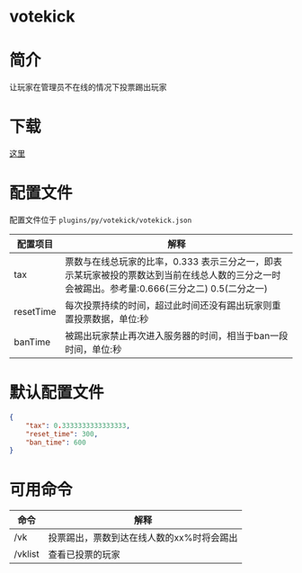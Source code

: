# votekick

# 简介

让玩家在管理员不在线的情况下投票踢出玩家

# 下载

[这里](https://extcanary.github.io/PYRW-Docs/plugins/votekick.py "点我下载")

# 配置文件

配置文件位于 `plugins/py/votekick/votekick.json`

| 配置项目  | 解释                                                                                                                                            |
| --------- | ----------------------------------------------------------------------------------------------------------------------------------------------- |
| tax       | 票数与在线总玩家的比率，0.333 表示三分之一，即表示某玩家被投的票数达到当前在线总人数的三分之一时会被踢出。参考量:0.666(三分之二)  0.5(二分之一) |
| resetTime | 每次投票持续的时间，超过此时间还没有踢出玩家则重置投票数据，单位:秒                                                                             |
| banTime   | 被踢出玩家禁止再次进入服务器的时间，相当于ban一段时间，单位:秒                                                                                  |

# 默认配置文件

```json
{
	"tax": 0.3333333333333333,
	"reset_time": 300,
	"ban_time": 600
}
```

# 可用命令

| 命令    | 解释                                      |
| ------- | ----------------------------------------- |
| /vk     | 投票踢出，票数到达在线人数的xx%时将会踢出 |
| /vklist | 查看已投票的玩家                          |
